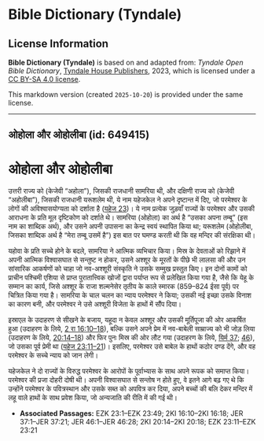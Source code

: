 # Bible Dictionary (Tyndale)

## License Information

**Bible Dictionary (Tyndale)** is based on and adapted from: _Tyndale Open Bible Dictionary_, [Tyndale House Publishers](https://tyndaleopenresources.com/), 2023, which is licensed under a [CC BY-SA 4.0 license](https://creativecommons.org/licenses/by-sa/4.0/legalcode.en).

This markdown version (created `2025-10-20`) is provided under the same license.



--------------------------------

## ओहोला और ओहोलीबा (id: 649415)

ओहोला और ओहोलीबा
================

उत्तरी राज्य को (केजेवी “अहोला”), जिसकी राजधानी सामरिया थी, और दक्षिणी राज्य को (केजेवी “अहोलीबा”), जिसकी राजधानी यरूशलेम थी, ये नाम यहेजकेल ने अपने दृष्टान्त में दिए, जो परमेश्वर के लोगों की अविश्वासयोग्यता को दर्शाता है ([यहेज 23](https://ref.ly/Ezek23:1-Ezek23:49))। ये नाम प्रत्येक जुड़वाँ राज्यों के परमेश्वर और उसकी आराधना के प्रति मूल दृष्टिकोण को दर्शाते थे। सामरिया (ओहोला) का अर्थ है “उसका अपना तम्बू” (इस नाम का शाब्दिक अर्थ), और उसने अपनी उपासना का केन्द्र स्वयं स्थापित किया था; यरूशलेम (ओहोलीबा, जिसका शाब्दिक अर्थ है “मेरा तम्बू उसमें है”) इस बात पर घमण्ड करती थी कि वह मन्दिर की संरक्षिका थी।

यहोवा के प्रति सच्चे होने के बदले, सामरिया ने आत्मिक व्यभिचार किया। मिस्र के देवताओं को रिझाने में अपनी आत्मिक विश्वासघात से सन्तुष्ट न होकर, उसने अश्शूर के मूरतों के पीछे भी लालसा की और उन सांसारिक आकर्षणों को चाहा जो नव\-अश्शूरी संस्कृति ने उसके सम्मुख प्रस्तुत किए। इन दोनों कामों को प्राचीन पश्चिमी एशिया से प्राप्त पुरातात्त्विक खोजों द्वारा पर्याप्त रूप से प्रलेखित किया गया है, जैसे कि येहू के सम्मान का कार्य, जिसे अश्शूर के राजा शल्मनेसेर तृतीय के काले स्मारक (859–824 ईसा पूर्व) पर चित्रित किया गया है। सामरिया के चाल चलन का न्याय परमेश्वर ने किया; उसकी नई इच्छा उसके विनाश का कारण बनी, और परमेश्वर ने उसे अश्शूरी विजेता के हाथों में सौंप दिया।

इस्राएल के उदाहरण से सीखने के बजाय, यहूदा न केवल अश्शूर और उसकी मूर्तिपूजा की ओर आकर्षित हुआ (उदाहरण के लिये, [2 रा 16:10–18](https://ref.ly/2Kgs16:10-2Kgs16:18)), बल्कि उसने अपने प्रेम में नव\-बाबेली साम्राज्य को भी जोड़ लिया (उदाहरण के लिये, [20:14–18](https://ref.ly/2Kgs20:14-2Kgs20:18)) और फिर पुनः मिस्र की ओर लौट गया (उदाहरण के लिये, [यिर्म 37](https://ref.ly/Jer37:1-Jer37:21); [46](https://ref.ly/Jer46:1-Jer46:28)), जो उसका पूर्व प्रेमी था ([यहेज 23:11–21](https://ref.ly/Ezek23:11-Ezek23:21))। इसलिए, परमेश्वर उसे बाबेल के हाथों कठोर दण्ड देंगे, और वह परमेश्वर के सच्चे न्याय को जान लेगी।

यहेजकेल ने दो राज्यों के विरुद्ध परमेश्वर के आरोपों के पूर्वाभ्यास के साथ अपने रूपक को समाप्त किया। परमेश्वर की प्रजा दोहरी दोषी थी। अपनी विश्वासघात से सन्तोष न होते हुए, वे इतने आगे बढ़ गए थे कि उन्होंने परमेश्वर के पवित्रस्थान और उसके सब्त को अपवित्र कर दिया, अपने बच्चों की बलि देकर मन्दिर में लहू वाले हाथों के साथ प्रवेश किया, जो अन्यजाति की रीति में की गई थी। 

* **Associated Passages:** EZK 23:1–EZK 23:49; 2KI 16:10–2KI 16:18; JER 37:1–JER 37:21; JER 46:1–JER 46:28; 2KI 20:14–2KI 20:18; EZK 23:11–EZK 23:21

